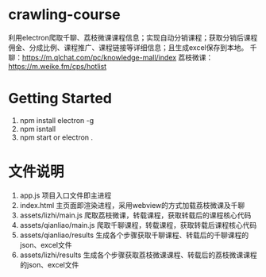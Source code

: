 #  crawling-course
利用electron爬取千聊、荔枝微课课程信息；实现自动分销课程；获取分销后课程佣金、分成比例、课程推广、课程链接等详细信息；且生成excel保存到本地。
千聊：https://m.qlchat.com/pc/knowledge-mall/index
 荔枝微课：https://m.weike.fm/cps/hotlist

# Getting Started

1.  npm install electron -g
2.	npm isntall 
3.	npm start or electron .
# 文件说明
1. app.js 项目入口文件即主进程
2. index.html 主页面即渲染进程，采用webview的方式加载荔枝微课及千聊
3. assets/lizhi/main.js 爬取荔枝微课，转载课程，获取转载后的课程核心代码
4. assets/qianliao/main.js 爬取千聊课程，转载课程，获取转载后课程核心代码
5. assets/qianliao/results 生成各个步骤获取千聊课程、转载后的千聊课程的json、excel文件
6. assets/lizhi/results 生成各个步骤获取荔枝微课课程、转载后的荔枝微课课程的json、excel文件
